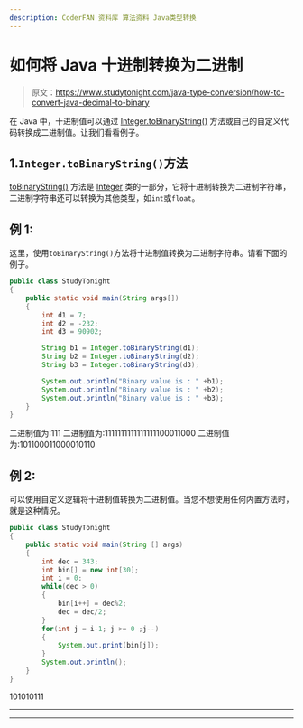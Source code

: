 ```yaml
---
description: CoderFAN 资料库 算法资料 Java类型转换
---
```


# 如何将 Java 十进制转换为二进制

> 原文：<https://www.studytonight.com/java-type-conversion/how-to-convert-java-decimal-to-binary>

在 Java 中，十进制值可以通过 [Integer.toBinaryString()](https://www.studytonight.com/java-wrapper-class/java-integer-tobinarystring-method) 方法或自己的自定义代码转换成二进制值。让我们看看例子。

## 1.`Integer.toBinaryString()`方法

[toBinaryString()](https://www.studytonight.com/java-wrapper-class/java-integer-tobinarystring-method) 方法是 [Integer](https://www.studytonight.com/java/wrapper-class.php) 类的一部分，它将十进制转换为二进制字符串，二进制字符串还可以转换为其他类型，如`int`或`float`。

## 例 1:

这里，使用`toBinaryString()`方法将十进制值转换为二进制字符串。请看下面的例子。

```java
public class StudyTonight
{    
	public static void main(String args[])
	{    
		int d1 = 7;
		int d2 = -232;
		int d3 = 90902;

		String b1 = Integer.toBinaryString(d1);
		String b2 = Integer.toBinaryString(d2);
		String b3 = Integer.toBinaryString(d3);

		System.out.println("Binary value is : " +b1);
		System.out.println("Binary value is : " +b2);
		System.out.println("Binary value is : " +b3);
	}    
}
```

二进制值为:111
二进制值为:1111111111111111100011000
二进制值为:101100011000010110

## 例 2:

可以使用自定义逻辑将十进制值转换为二进制值。当您不想使用任何内置方法时，就是这种情况。

```java
public class StudyTonight
{    
	public static void main(String [] args)
	{  
		int dec = 343;
		int bin[] = new int[30];    
		int i = 0;    
		while(dec > 0)
		{    
			bin[i++] = dec%2;    
			dec = dec/2;    
		}    
		for(int j = i-1; j >= 0 ;j--)
		{    
			System.out.print(bin[j]);    
		}    
		System.out.println();
	}
}
```

101010111

* * *

* * *